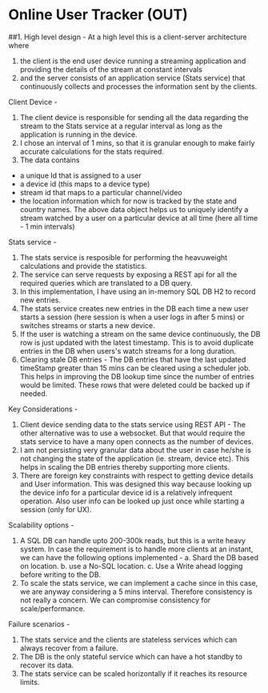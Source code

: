 Online User Tracker (OUT)
=========================

##1. High level design - 
At a high level this is a client-server architecture where 
1. the client is the end user device running a streaming application and providing the details of the stream at constant intervals 
2. and the server consists of an application service (Stats service) that continuously collects and processes the information sent by the clients.

Client Device - 
1. The client device is responsible for sending all the data regarding the stream to the Stats service at a regular interval as long as the application is running in the device.
2. I chose an interval of 1 mins, so that it is granular enough to make fairly accurate calculations for the stats required.
3. The data contains 
- a unique Id that is assigned to a user
- a device id (this maps to a device type)
- stream id that maps to a particular channel/video
- the location information which for now is tracked by the state and country names.
The above data object helps us to uniquely identify a stream watched by a user on a particular device at all time (here all time - 1 min intervals)

Stats service -
1. The stats service is resposible for performing the heavuweight calculations and provide the statistics.
2. The service can serve requests by exposing a REST api for all the required queries which are translated to a DB query.
3. In this implementation, I have using an in-memory SQL DB H2 to record new entries.
4. The stats service creates new entries in the DB each time a new user starts a session (here session is when a user logs in after 5 mins) or switches streams or starts a new device.
5. If the user is watching a stream on the same device continuously, the DB row is just updated with the latest timestamp. This is to avoid duplicate entries in the DB when users's watch streams for a long duration.
6. Clearing stale DB entries - The DB entries that have the last updated timeStamp greater than 15 mins can be cleared using a scheduler job. This helps in improving the DB lookup time since the number of entries would be limited. These rows that were deleted could be backed up if needed.

Key Considerations - 
1. Client device sending data to the stats service using REST API - The other alternative was to use a websocket. But that would require the stats service to have a many open connects as the number of devices.
2. I am not persisting very granular data about the user in case he/she is not changing the state of the application (ie. stream, device etc). This helps in scaling the DB entries thereby supporting more clients.
3. There are foreign key constraints with respect to getting device details and User information. This was designed this way because looking up the device info for a particular device id is a relatively infrequent operation. Also user info can be looked up just once while starting a session (only for UX).

Scalability options -
1. A SQL DB can handle upto 200-300k reads, but this is a write heavy system. In case the requirement is to handle more clients at an instant, we can have the following options implemented - 
a. Shard the DB based on location.
b. use a No-SQL location.
c. Use a Write ahead logging before writing to the DB.
2. To scale the stats service, we can implement a cache since in this case, we are anyway considering a 5 mins interval. Therefore consistency is not really a concern. We can compromise consistency for scale/performance.

Failure scenarios -
1. The stats service and the clients are stateless services which can always recover from a failure.
2. The DB is the only stateful service which can have a hot standby to recover its data.
3. The stats service can be scaled horizontally if it reaches its resource limits.



